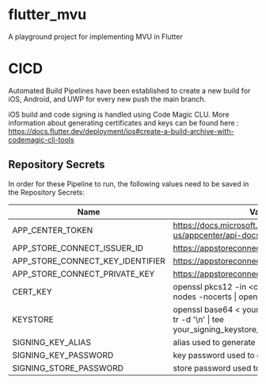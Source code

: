 # flutter_mvu

A playground project for implementing MVU in Flutter

# CICD
Automated Build Pipelines have been established to create a new build for iOS, Android, and UWP for every new push the main branch.

iOS build and code signing is handled using Code Magic CLU. More information about generating certificates and keys can be found here : https://docs.flutter.dev/deployment/ios#create-a-build-archive-with-codemagic-cli-tools

## Repository Secrets
In order for these Pipeline to run, the following values need to be saved in the Repository Secrets:

| Name | Value |
|---|---|
| APP_CENTER_TOKEN | https://docs.microsoft.com/en-us/appcenter/api-docs/ |
| APP_STORE_CONNECT_ISSUER_ID | https://appstoreconnect.apple.com/access/api |
| APP_STORE_CONNECT_KEY_IDENTIFIER | https://appstoreconnect.apple.com/access/api |
| APP_STORE_CONNECT_PRIVATE_KEY | https://appstoreconnect.apple.com/access/api |
|CERT_KEY |  openssl pkcs12 -in <certificate_name>.p12 -nodes -nocerts \| openssl rsa -out cert_key |
| KEYSTORE | openssl base64 < your_signing_keystore.jks \| tr -d '\n' \| tee your_signing_keystore_base64_encoded.txt |
| SIGNING_KEY_ALIAS | alias used to generate keystore |
| SIGNING_KEY_PASSWORD | key password used to generate keystore |
| SIGNING_STORE_PASSWORD | store password used to generate keystore |
